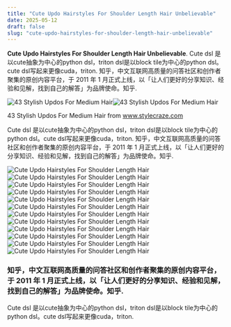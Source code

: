 ```yaml
---
title: "Cute Updo Hairstyles For Shoulder Length Hair Unbelievable"
date: 2025-05-12
draft: false
slug: "cute-updo-hairstyles-for-shoulder-length-hair-unbelievable" 
---
```


**Cute Updo Hairstyles For Shoulder Length Hair Unbelievable**. Cute dsl 是以cute抽象为中心的python dsl，triton dsl是以block tile为中心的python dsl。cute dsl写起来更像cuda，triton. 知乎，中文互联网高质量的问答社区和创作者聚集的原创内容平台，于 2011 年 1 月正式上线，以「让人们更好的分享知识、经验和见解，找到自己的解答」为品牌使命。知乎.

![43 Stylish Updos For Medium Hair](http://1.bp.blogspot.com/-3gcrs8txMXg/UyiWDTzdy9I/AAAAAAAADQk/enrpOPEqd38/s1600/IMG_4725.JPG)![43 Stylish Updos For Medium Hair](http://1.bp.blogspot.com/-3gcrs8txMXg/UyiWDTzdy9I/AAAAAAAADQk/enrpOPEqd38/s1600/IMG_4725.JPG)

43 Stylish Updos For Medium Hair from www.stylecraze.com

Cute dsl 是以cute抽象为中心的python dsl，triton dsl是以block tile为中心的python dsl。cute dsl写起来更像cuda，triton. 知乎，中文互联网高质量的问答社区和创作者聚集的原创内容平台，于 2011 年 1 月正式上线，以「让人们更好的分享知识、经验和见解，找到自己的解答」为品牌使命。知乎.

![Cute Updo Hairstyles For Shoulder Length Hair ](http://pophaircuts.com/images/2018/01/trendy-updos-for-medium-length-hair-updo-hairstyle-ideas-4.jpg " 10 Updos for Medium Length Hair from Top Salon Stylists")![Cute Updo Hairstyles For Shoulder Length Hair ](https://i.pinimg.com/originals/2e/f7/c7/2ef7c731202fc809480d785226900ab6.jpg " 60 Easy Updo Hairstyles for Medium Length Hair in 2024 Medium length")![Cute Updo Hairstyles For Shoulder Length Hair ](https://i.pinimg.com/originals/5e/a2/81/5ea2813f2d9b76c2a168fbde4234b045.jpg " 60 Easy Updo Hairstyles for Medium Length Hair in 2023 Work")![Cute Updo Hairstyles For Shoulder Length Hair ](https://content.latest-hairstyles.com/wp-content/uploads/simple-braid-updo.jpg " 25 Easy & Cute Updos for Medium Hair")![Cute Updo Hairstyles For Shoulder Length Hair ](http://pophaircuts.com/images/2019/11/Beautiful-Braided-Updo-Hairstyle-For-Women-Modern-Updo-Ideas.jpg " 10 Beautiful Braided Updo Hairstyles For Women Modern Updo Ideas 2020")![Cute Updo Hairstyles For Shoulder Length Hair ](https://i0.wp.com/www.hadviser.com/wp-content/uploads/2020/04/2-professional-inverted-low-updo-CFClZbKMTp0.jpg?resize=1046%2C1251&ssl=1 " 50 Stunning Updo Hairstyles for Your Trendy Looks in 2025 Hair Adviser")![Cute Updo Hairstyles For Shoulder Length Hair ](https://i.pinimg.com/originals/6f/ea/a0/6feaa0ea433076a1e02d21b38339886f.jpg " Cute Hairstyles For Above The Shoulder Length Hair Haircut and Hairstyle")![Cute Updo Hairstyles For Shoulder Length Hair ](https://www.elegantweddinginvites.com/wedding-blog/wp-content/uploads/2020/04/medium-length-braid-wedding-updo-hairstyles.jpg " 20 Easy and Perfect Updo Hairstyles for Weddings")![Cute Updo Hairstyles For Shoulder Length Hair ](http://1.bp.blogspot.com/-3gcrs8txMXg/UyiWDTzdy9I/AAAAAAAADQk/enrpOPEqd38/s1600/IMG_4725.JPG " 43 Stylish Updos For Medium Hair")![Cute Updo Hairstyles For Shoulder Length Hair ](https://www.elegantweddinginvites.com/wedding-blog/wp-content/uploads/2020/04/stunning-messy-bridal-updos-for-long-hair.jpg " Simple Tips About Braided Updo Hairstyles For Long Hair Roadfill17")![Cute Updo Hairstyles For Shoulder Length Hair ](https://i.pinimg.com/originals/26/35/f7/2635f7b57e4abf74809210a93e6bff38.jpg " 79 Popular Cute Updos For Shoulder Length Hair For Bridesmaids Best")![Cute Updo Hairstyles For Shoulder Length Hair ](https://i.pinimg.com/originals/cc/98/f2/cc98f21e9040d1019a5ba80c1e5a6f9e.png " Free Updos For Shoulder Length Straight Hair For Bridesmaids Best")

### 知乎，中文互联网高质量的问答社区和创作者聚集的原创内容平台，于 2011 年 1 月正式上线，以「让人们更好的分享知识、经验和见解，找到自己的解答」为品牌使命。知乎.

Cute dsl 是以cute抽象为中心的python dsl，triton dsl是以block tile为中心的python dsl。cute dsl写起来更像cuda，triton.